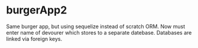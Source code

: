 # burgerApp2

Same burger app, but using sequelize instead of scratch ORM. Now must enter name of devourer which stores to a separate datebase. Databases are linked via foreign keys. 
